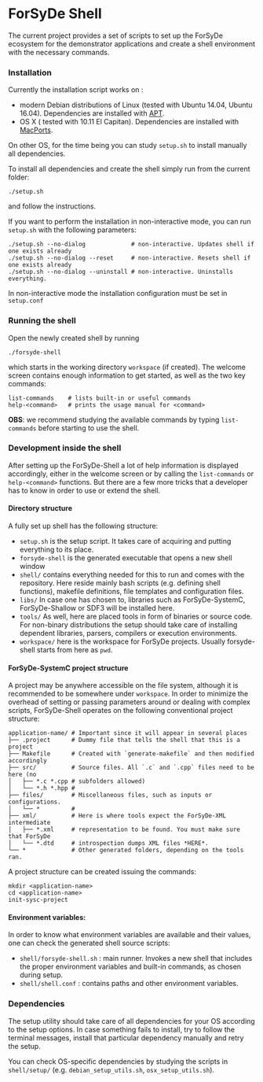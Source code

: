 # ForSyDe Shell

The current project provides a set of scripts to set up the ForSyDe ecosystem for the demonstrator applications and create a shell environment with the necessary commands.

### Installation

Currently the installation script works on :
 * modern Debian distributions of Linux (tested with Ubuntu 14.04, Ubuntu 16.04). Dependencies are installed with [APT](https://wiki.debian.org/Apt).
 * OS X ( tested with 10.11 El Capitan). Dependencies are installed with [MacPorts](https://www.macports.org).
 
On other OS, for the time being you can study `setup.sh` to install manually all dependencies.

To install all dependencies and create the shell simply run from the current folder:

    ./setup.sh

and follow the instructions.

If you want to perform the installation in non-interactive mode, you can run `setup.sh` with the following parameters:

    ./setup.sh --no-dialog             # non-interactive. Updates shell if one exists already
    ./setup.sh --no-dialog --reset     # non-interactive. Resets shell if one exists already
    ./setup.sh --no-dialog --uninstall # non-interactive. Uninstalls everything.

In non-interactive mode the installation configuration must be set in `setup.conf`

### Running the shell

Open the newly created shell by running

    ./forsyde-shell
    
which starts in the working directory `workspace` (if created). The welcome screen contains enough information to get started, as well as the two key commands:

    list-commands    # lists built-in or useful commands
    help-<command>   # prints the usage manual for <command>

**OBS**: we recommend studying the available commands by typing `list-commands` before starting to use the shell.


### Development inside the shell

After setting up the ForSyDe-Shell a lot of help information is displayed accordingly, either in the welcome screen or by calling the `list-commands` or `help-<command>` functions. But there are a few more tricks that a developer has to know in order to use or extend the shell.

#### Directory structure

A fully set up shell has the following structure:
  * `setup.sh` is the setup script. It takes care of acquiring and putting everything to its place.
  * `forsyde-shell` is the generated executable that opens a new shell window
  * `shell/` contains everything needed for this to run and comes with the repository. Here reside mainly bash scripts (e.g. defining shell functions), makefile definitions, file templates and configuration files.
  * `libs/` In case one has chosen to, libraries such as ForSyDe-SystemC, ForSyDe-Shallow or SDF3 will be installed here.
  * `tools/` As well, here are placed tools in form of binaries or source code. For non-binary distributions the setup should take care of installing dependent libraries, parsers, compilers or execution environments.
  * `workspace/` here is the workspace for ForSyDe projects. Usually forsyde-shell starts from here as `pwd`.

#### ForSyDe-SystemC project structure

A project may be anywhere accessible on the file system, although it is recommended to be somewhere under `workspace`. In order to minimize the overhead of setting or passing parameters around or dealing with complex scripts, ForSyDe-Shell operates on the following conventional project structure: 

    application-name/ # Important since it will appear in several places
    ├── .project      # Dummy file that tells the shell that this is a project
    ├── Makefile      # Created with `generate-makefile` and then modified accordingly 
    ├── src/          # Source files. All `.c` and `.cpp` files need to be here (no 
    │   ├── *.c *.cpp # subfolders allowed)
    │   └── *.h *.hpp #
    ├── files/        # Miscellaneous files, such as inputs or configurations.
    │   └── *         # 
    ├── xml/          # Here is where tools expect the ForSyDe-XML intermediate 
    │   ├── *.xml     # representation to be found. You must make sure that ForSyDe
    │   └── *.dtd     # introspection dumps XML files *HERE*.
    └── *             # Other generated folders, depending on the tools ran. 

A project structure can be created issuing the commands:

    mkdir <application-name>
    cd <application-name>
    init-sysc-project

#### Environment variables:

In order to know what environment variables are available and their values, one can check the generated shell source scripts:
 * `shell/forsyde-shell.sh` : main runner. Invokes a new shell that includes the proper environment variables and built-in commands, as chosen during setup.
 * `shell/shell.conf` : contains paths and other environment variables.

### Dependencies

The setup utility should take care of all dependencies for your OS according to the setup options. In case something fails to install, try to follow the terminal messages, install that particular dependency manually and retry the setup.

You can check OS-specific dependencies by studying the scripts in `shell/setup/` (e.g. `debian_setup_utils.sh`, `osx_setup_utils.sh`).
